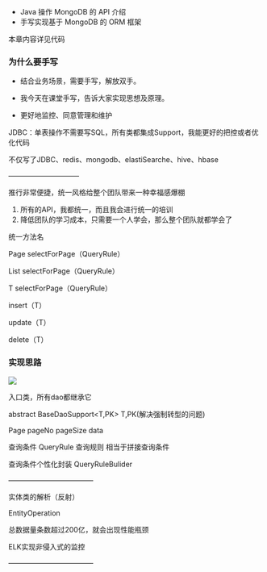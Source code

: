 - Java 操作 MongoDB 的 API 介绍
- 手写实现基于 MongoDB 的 ORM 框架

本章内容详见代码



### 为什么要手写

- 结合业务场景，需要手写，解放双手。
- 我今天在课堂手写，告诉大家实现思想及原理。

- 更好地监控、同意管理和维护



JDBC：单表操作不需要写SQL，所有类都集成Support，我能更好的把控或者优化代码

不仅写了JDBC、redis、mongodb、elastiSearche、hive、hbase

——————————

推行非常便捷，统一风格给整个团队带来一种幸福感爆棚

1. 所有的API，我都统一，而且我会进行统一的培训
2. 降低团队的学习成本，只需要一个人学会，那么整个团队就都学会了

统一方法名

Page selectForPage（QueryRule）

List selectForPage（QueryRule）

T selectForPage（QueryRule）

insert（T）

update（T）

delete（T）



### 实现思路

![](https://github.com/wolfJava/wolfman-middleware/blob/master/middleware-mongodb/img/mongo-3-1.jpg?raw=true)

入口类，所有dao都继承它

abstract BaseDaoSupport<T,PK> T,PK(解决强制转型的问题)

Page<T> pageNo pageSize data

查询条件 QueryRule 查询规则 相当于拼接查询条件

查询条件个性化封装 QueryRuleBulider

————————————

实体类的解析（反射）

EntityOperation



总数据量条数超过200亿，就会出现性能瓶颈

ELK实现非侵入式的监控

————————————

























